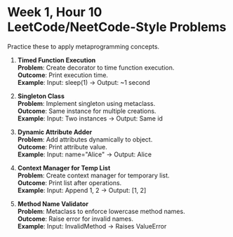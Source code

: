 # Week 1, Hour 10 LeetCode/NeetCode-Style Problems

Practice these to apply metaprogramming concepts.

1. **Timed Function Execution**  
   **Problem**: Create decorator to time function execution.  
   **Outcome**: Print execution time.  
   **Example**: Input: sleep(1) → Output: ~1 second

2. **Singleton Class**  
   **Problem**: Implement singleton using metaclass.  
   **Outcome**: Same instance for multiple creations.  
   **Example**: Input: Two instances → Output: Same id

3. **Dynamic Attribute Adder**  
   **Problem**: Add attributes dynamically to object.  
   **Outcome**: Print attribute value.  
   **Example**: Input: name="Alice" → Output: Alice

4. **Context Manager for Temp List**  
   **Problem**: Create context manager for temporary list.  
   **Outcome**: Print list after operations.  
   **Example**: Input: Append 1, 2 → Output: [1, 2]

5. **Method Name Validator**  
   **Problem**: Metaclass to enforce lowercase method names.  
   **Outcome**: Raise error for invalid names.  
   **Example**: Input: InvalidMethod → Raises ValueError